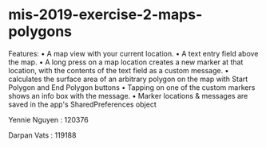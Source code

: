 # mis-2019-exercise-2-maps-polygons
Features:
• A map view with your current location.
• A text entry field above the map.
• A long press on a map location creates a new marker at that location, with the contents
of the text field as a custom message.
• calculates the surface area of an arbitrary polygon on the
map with Start Polygon and End Polygon buttons
• Tapping on one of the custom markers shows an info box with the message.
• Marker locations & messages are saved in the app's SharedPreferences object


Yennie Nguyen : 120376

Darpan Vats : 119188
